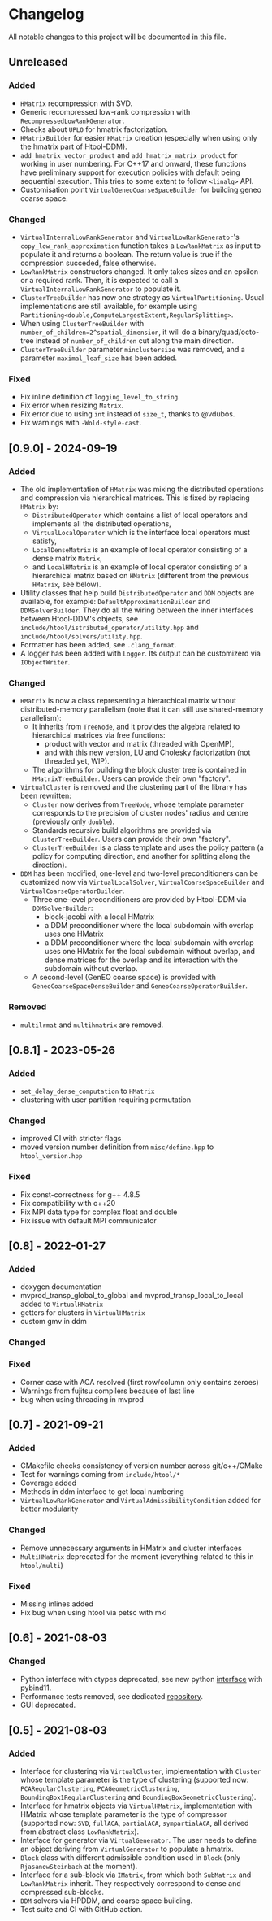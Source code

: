 <!--USE THIS TEMPLATE TO COMPLETE THE CHANGELOG-->
<!--
## [Version number] - YYYY-MM-DD
### Added
-

### Changed
-

### Deprecated
-

### Removed
-

### Fixed
-

### Security
-
-->

# Changelog

All notable changes to this project will be documented in this file.

## Unreleased

### Added

- `HMatrix` recompression with SVD.
- Generic recompressed low-rank compression with `RecompressedLowRankGenerator`.
- Checks about `UPLO` for hmatrix factorization.
- `HMatrixBuilder` for easier `HMatrix` creation (especially when using only the hmatrix part of Htool-DDM).
- `add_hmatrix_vector_product` and `add_hmatrix_matrix_product` for working in user numbering. For C++17 and onward, these functions have preliminary support for execution policies with default being sequential execution. This tries to some extent to follow `<linalg>` API.
- Customisation point `VirtualGeneoCoarseSpaceBuilder` for building geneo coarse space.

### Changed

- `VirtualInternalLowRankGenerator` and `VirtualLowRankGenerator`'s `copy_low_rank_approximation` function takes a `LowRankMatrix` as input to populate it and returns a boolean. The return value is true if the compression succeded, false otherwise.
- `LowRankMatrix` constructors changed. It only takes sizes and an epsilon or a required rank. Then, it is expected to call a `VirtualInternalLowRankGenerator` to populate it.
- `ClusterTreeBuilder` has now one strategy as `VirtualPartitioning`. Usual implementations are still available, for example using `Partitioning<double,ComputeLargestExtent,RegularSplitting>`.
- When using `ClusterTreeBuilder` with `number_of_children=2^spatial_dimension`, it will do a binary/quad/octo-tree instead of `number_of_children` cut along the main direction.
- `ClusterTreeBuilder` parameter `minclustersize` was removed, and a parameter `maximal_leaf_size` has been added.

### Fixed

- Fix inline definition of `logging_level_to_string`.
- Fix error when resizing `Matrix`.
- Fix error due to using `int` instead of `size_t`, thanks to @vdubos.
- Fix warnings with `-Wold-style-cast`.

## [0.9.0] - 2024-09-19

### Added

- The old implementation of `HMatrix` was mixing the distributed operations and compression via hierarchical matrices. This is fixed by replacing `HMatrix` by:
    - `DistributedOperator` which contains a list of local operators and implements all the distributed operations,
    - `VirtualLocalOperator` which is the interface local operators must satisfy,
    - `LocalDenseMatrix` is an example of local operator consisting of a dense matrix `Matrix`,
    - and `LocalHMatrix` is an example of local operator consisting of a hierarchical matrix based on `HMatrix` (different from the previous `HMatrix`, see below).
- Utility classes that help build `DistributedOperator` and `DDM` objects are available, for example: `DefaultApproximationBuilder` and `DDMSolverBuilder`. They do all the wiring between the inner interfaces between Htool-DDM's objects, see `include/htool/istributed_operator/utility.hpp` and `include/htool/solvers/utility.hpp`.
- Formatter has been added, see `.clang_format`.
- A logger has been added with `Logger`. Its output can be customizerd via `IObjectWriter`.

### Changed

- `HMatrix` is now a class representing a hierarchical matrix without distributed-memory parallelism (note that it can still use shared-memory parallelism):
    - It inherits from `TreeNode`, and it provides the algebra related to hierarchical matrices via free functions:
        - product with vector and matrix (threaded with OpenMP),
        - and with this new version, LU and Cholesky factorization (not threaded yet, WIP).
    - The algorithms for building the block cluster tree is contained in `HMatrixTreeBuilder`. Users can provide their own "factory".
- `VirtualCluster` is removed and the clustering part of the library has been rewritten:
    - `Cluster` now derives from `TreeNode`, whose template parameter corresponds to the precision of cluster nodes' radius and centre (previously only `double`).
    - Standards recursive build algorithms are provided via `ClusterTreeBuilder`. Users can provide their own "factory".
    - `ClusterTreeBuilder` is a class template and uses the policy pattern (a policy for computing direction, and another for splitting along the direction).
- `DDM` has been modified, one-level and two-level preconditioners can be customized now via `VirtualLocalSolver`, `VirtualCoarseSpaceBuilder` and `VirtualCoarseOperatorBuilder`.
    - Three one-level preconditioners are provided by Htool-DDM via `DDMSolverBuilder`:
        - block-jacobi with a local HMatrix
        - a DDM preconditioner where the local subdomain with overlap uses one HMatrix
        - a DDM preconditioner where the local subdomain with overlap uses one HMatrix for the local subdomain without overlap, and dense matrices for the overlap and its interaction with the subdomain without overlap.
    - A second-level (GenEO coarse space) is provided with `GeneoCoarseSpaceDenseBuilder` and `GeneoCoarseOperatorBuilder`.

### Removed

- `multilrmat` and `multihmatrix` are removed.

## [0.8.1] - 2023-05-26

### Added

- `set_delay_dense_computation` to `HMatrix`
- clustering with user partition requiring permutation

### Changed

- improved CI with stricter flags
- moved version number definition from `misc/define.hpp` to `htool_version.hpp`

### Fixed

- Fix const-correctness for g++ 4.8.5
- Fix compatibility with c++20
- Fix MPI data type for complex float and double
- Fix issue with default MPI communicator

## [0.8] - 2022-01-27

### Added

- doxygen documentation
- mvprod_transp_global_to_global and mvprod_transp_local_to_local added to `VirtualHMatrix`
- getters for clusters in `VirtualHMatrix`
- custom gmv in ddm

### Changed

### Fixed

- Corner case with ACA resolved (first row/column only contains zeroes)
- Warnings from fujitsu compilers because of last line
- bug when using threading in mvprod

## [0.7] - 2021-09-21

### Added

- CMakefile checks consistency of version number across git/c++/CMake
- Test for warnings coming from `include/htool/*`
- Coverage added
- Methods in ddm interface to get local numbering
- `VirtualLowRankGenerator` and `VirtualAdmissibilityCondition` added for better modularity
  
### Changed

- Remove unnecessary arguments in HMatrix and cluster interfaces
- `MultiHMatrix` deprecated for the moment (everything related to this in `htool/multi`)

### Fixed

- Missing inlines added
- Fix bug when using htool via petsc with mkl

## [0.6] - 2021-08-03

### Changed

- Python interface with ctypes deprecated, see new python [interface](https://github.com/htool-ddm/htool_python) with pybind11.
- Performance tests removed, see dedicated [repository](https://github.com/PierreMarchand20/htool_benchmarks).
- GUI deprecated.

## [0.5] - 2021-08-03

### Added

- Interface for clustering via `VirtualCluster`, implementation with `Cluster` whose template parameter is the type of clustering (supported now: `PCARegularClustering`, `PCAGeometricClustering`, `BoundingBox1RegularClustering` and `BoundingBoxGeometricClustering`).
- Interface for hmatrix objects via `VirtualHMatrix`, implementation with HMatrix whose template parameter is the type of compressor (supported now: `SVD`, `fullACA`, `partialACA`, `sympartialACA`, all derived from abstract class `LowRankMatrix`).
- Interface for generator via `VirtualGenerator`. The user needs to define an object deriving from `VirtualGenerator` to populate a hmatrix.
- `Block` class with different admissible condition used in `Block` (only `RjasanowSteinbach` at the moment).
- Interface for a sub-block via `IMatrix`, from which both `SubMatrix` and `LowRankMatrix` inherit. They respectively correspond to dense and compressed sub-blocks.
- `DDM` solvers via HPDDM, and coarse space building.
- Test suite and CI with GitHub action.
